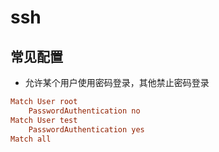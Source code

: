 # ssh

## 常见配置

- 允许某个用户使用密码登录，其他禁止密码登录

```ini
Match User root
    PasswordAuthentication no
Match User test
    PasswordAuthentication yes
Match all
```
